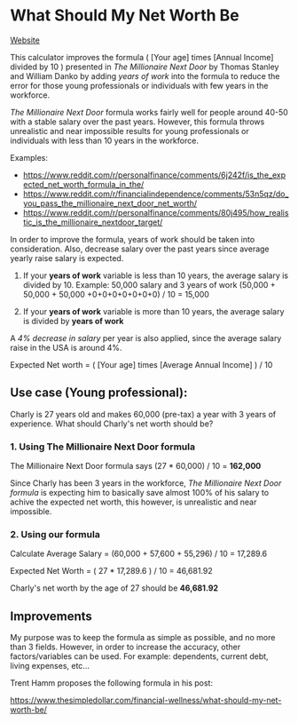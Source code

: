 # What Should My Net Worth Be

[Website](http://yournetworthcalculator.com)

This calculator improves the formula ( [Your age] times [Annual Income] divided by 10 ) presented in *The Millionaire Next Door* by Thomas Stanley and William Danko 
by adding *years of work* into the formula to reduce the error for those young professionals or individuals with few years in the workforce.

*The Millionaire Next Door* formula works fairly well for people around 40-50 with a stable salary over the past years. However, this formula throws unrealistic and near impossible results for young professionals or individuals with less than 10 years in the workforce.

Examples:

* https://www.reddit.com/r/personalfinance/comments/6j242f/is_the_expected_net_worth_formula_in_the/
* https://www.reddit.com/r/financialindependence/comments/53n5qz/do_you_pass_the_millionaire_next_door_net_worth/
* https://www.reddit.com/r/personalfinance/comments/80j495/how_realistic_is_the_millionaire_nextdoor_target/

In order to improve the formula, years of work should be taken into consideration. Also, decrease salary over the past years since average yearly raise salary is expected.

1. If your **years of work** variable is less than 10 years, the average salary is divided by 10.
Example: 50,000 salary and 3 years of work  (50,000 + 50,000 + 50,000 +0+0+0+0+0+0+0) / 10 =  15,000

2. If your **years of work** variable is more than 10 years, the average salary is divided by **years of work**

A *4% decrease in salary* per year is also applied, since the average salary raise in the USA is around 4%.

Expected Net worth = ( [Your age] times [Average Annual Income] ) / 10

## Use case (Young professional):

Charly is 27 years old and makes 60,000 (pre-tax) a year with 3 years of experience. What should Charly's net worth should be?

### 1. Using The Millionaire Next Door formula

The Millionaire Next Door formula says (27 * 60,000) / 10  = **162,000**

Since Charly has been 3 years in the workforce, *The Millionaire Next Door formula* is expecting him to basically save almost 100% of his salary to achive the expected net worth, this however, is unrealistic and near impossible. 

### 2. Using our formula

Calculate Average Salary = (60,000 + 57,600 + 55,296‬) / 10  = 17,289.6

Expected Net Worth = ( 27 * 17,289.6 ) / 10 = 46,681.92‬

Charly's net worth by the age of 27 should be **46,681.92‬**

## Improvements

My purpose was to keep the formula as simple as possible, and no more than 3 fields. However, in order to increase the accuracy, other factors/variables can be used. 
For example: dependents, current debt, living expenses, etc...

Trent Hamm proposes the following formula in his post:

https://www.thesimpledollar.com/financial-wellness/what-should-my-net-worth-be/